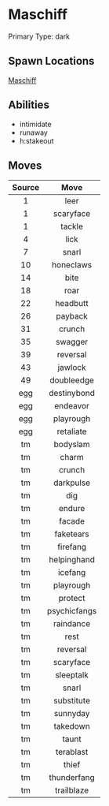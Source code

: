 # Maschiff  
Primary Type: dark  
  
## Spawn Locations  
[Maschiff](/data/spawn_presets/maschiff.md)  
  
## Abilities  
  * intimidate
  * runaway
  * h:stakeout
  
  
## Moves  
  
| Source | Move |  
|:---:|:---:|  
| 1 | leer |  
| 1 | scaryface |  
| 1 | tackle |  
| 4 | lick |  
| 7 | snarl |  
| 10 | honeclaws |  
| 14 | bite |  
| 18 | roar |  
| 22 | headbutt |  
| 26 | payback |  
| 31 | crunch |  
| 35 | swagger |  
| 39 | reversal |  
| 43 | jawlock |  
| 49 | doubleedge |  
| egg | destinybond |  
| egg | endeavor |  
| egg | playrough |  
| egg | retaliate |  
| tm | bodyslam |  
| tm | charm |  
| tm | crunch |  
| tm | darkpulse |  
| tm | dig |  
| tm | endure |  
| tm | facade |  
| tm | faketears |  
| tm | firefang |  
| tm | helpinghand |  
| tm | icefang |  
| tm | playrough |  
| tm | protect |  
| tm | psychicfangs |  
| tm | raindance |  
| tm | rest |  
| tm | reversal |  
| tm | scaryface |  
| tm | sleeptalk |  
| tm | snarl |  
| tm | substitute |  
| tm | sunnyday |  
| tm | takedown |  
| tm | taunt |  
| tm | terablast |  
| tm | thief |  
| tm | thunderfang |  
| tm | trailblaze |  
  
